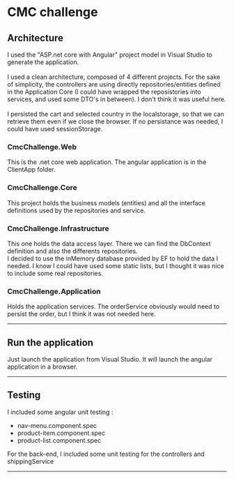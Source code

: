 # CMC challenge

## Architecture

I used the "ASP.net core with Angular" project model in Visual Studio to generate the application.
<br>
<br>
I used a clean architecture, composed of 4 different projects.
For the sake of simplicity, the controllers are using directly repositories/entities defined in the Application Core (I could have wrapped the reposistories into services, and used some DTO's in between). I don't think it was useful here.
<br>
<br>
I persisted the cart and selected country in the localstorage, so that we can retrieve them even if we close the browser. If no persistance was needed, I could have used sessionStorage.

### CmcChallenge.Web

This is the .net core web application.
The angular application is in the ClientApp folder.

### CmcChallenge.Core

This project holds the business models (entities) and all the interface definitions used by the repositories and service.

### CmcChallenge.Infrastructure

This one holds the data access layer.
There we can find the DbContext definition and also the differents repositories.<br>
I decided to use the inMemory database provided by EF to hold the data I needed.
I know I could have used some static lists, but I thought it was nice to include some real repositories.

### CmcChallenge.Application

Holds the application services.
The orderService obviously would need to persist the order, but I think it was not needed here.

---

## Run the application

Just launch the application from Visual Studio. It will launch the angular application in a browser.

---

## Testing

I included some angular unit testing :

- nav-menu.component.spec
- product-item.component.spec
- product-list.component.spec

For the back-end, I included some unit testing for the controllers and shippingService

---
